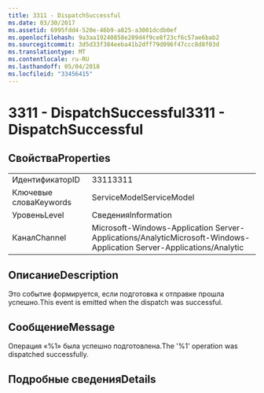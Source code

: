 ```yaml
---
title: 3311 - DispatchSuccessful
ms.date: 03/30/2017
ms.assetid: 6995fdd4-520e-46b9-a825-a3001dcdb0ef
ms.openlocfilehash: 9a3aa19240858e209d4f9ce8f23cf6c57ae6bab2
ms.sourcegitcommit: 3d5d33f384eeba41b2dff79d096f47ccc8d8f03d
ms.translationtype: MT
ms.contentlocale: ru-RU
ms.lasthandoff: 05/04/2018
ms.locfileid: "33456415"
---
```

# <a name="3311---dispatchsuccessful"></a><span data-ttu-id="2c4fc-102">3311 - DispatchSuccessful</span><span class="sxs-lookup"><span data-stu-id="2c4fc-102">3311 - DispatchSuccessful</span></span>
## <a name="properties"></a><span data-ttu-id="2c4fc-103">Свойства</span><span class="sxs-lookup"><span data-stu-id="2c4fc-103">Properties</span></span>  
  
|||  
|-|-|  
|<span data-ttu-id="2c4fc-104">Идентификатор</span><span class="sxs-lookup"><span data-stu-id="2c4fc-104">ID</span></span>|<span data-ttu-id="2c4fc-105">3311</span><span class="sxs-lookup"><span data-stu-id="2c4fc-105">3311</span></span>|  
|<span data-ttu-id="2c4fc-106">Ключевые слова</span><span class="sxs-lookup"><span data-stu-id="2c4fc-106">Keywords</span></span>|<span data-ttu-id="2c4fc-107">ServiceModel</span><span class="sxs-lookup"><span data-stu-id="2c4fc-107">ServiceModel</span></span>|  
|<span data-ttu-id="2c4fc-108">Уровень</span><span class="sxs-lookup"><span data-stu-id="2c4fc-108">Level</span></span>|<span data-ttu-id="2c4fc-109">Сведения</span><span class="sxs-lookup"><span data-stu-id="2c4fc-109">Information</span></span>|  
|<span data-ttu-id="2c4fc-110">Канал</span><span class="sxs-lookup"><span data-stu-id="2c4fc-110">Channel</span></span>|<span data-ttu-id="2c4fc-111">Microsoft-Windows-Application Server-Applications/Analytic</span><span class="sxs-lookup"><span data-stu-id="2c4fc-111">Microsoft-Windows-Application Server-Applications/Analytic</span></span>|  
  
## <a name="description"></a><span data-ttu-id="2c4fc-112">Описание</span><span class="sxs-lookup"><span data-stu-id="2c4fc-112">Description</span></span>  
 <span data-ttu-id="2c4fc-113">Это событие формируется, если подготовка к отправке прошла успешно.</span><span class="sxs-lookup"><span data-stu-id="2c4fc-113">This event is emitted when the dispatch was successful.</span></span>  
  
## <a name="message"></a><span data-ttu-id="2c4fc-114">Сообщение</span><span class="sxs-lookup"><span data-stu-id="2c4fc-114">Message</span></span>  
 <span data-ttu-id="2c4fc-115">Операция «%1» была успешно подготовлена.</span><span class="sxs-lookup"><span data-stu-id="2c4fc-115">The '%1' operation was dispatched successfully.</span></span>  
  
## <a name="details"></a><span data-ttu-id="2c4fc-116">Подробные сведения</span><span class="sxs-lookup"><span data-stu-id="2c4fc-116">Details</span></span>
